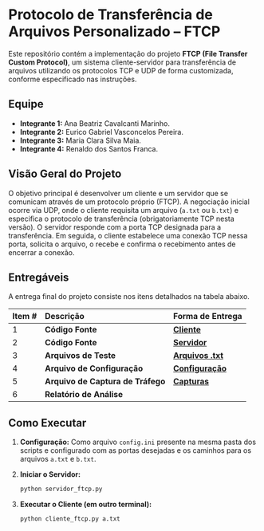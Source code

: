 # Protocolo de Transferência de Arquivos Personalizado – FTCP

Este repositório contém a implementação do projeto **FTCP (File Transfer Custom Protocol)**, um sistema cliente-servidor para transferência de arquivos utilizando os protocolos TCP e UDP de forma customizada, conforme especificado nas instruções.

## Equipe

*   **Integrante 1:** Ana Beatriz Cavalcanti Marinho.
*   **Integrante 2:** Eurico Gabriel Vasconcelos Pereira.
*   **Integrante 3:** Maria Clara Silva Maia.
*   **Integrante 4:** Renaldo dos Santos Franca.

## Visão Geral do Projeto

O objetivo principal é desenvolver um cliente e um servidor que se comunicam através de um protocolo próprio (FTCP). A negociação inicial ocorre via UDP, onde o cliente requisita um arquivo (`a.txt` ou `b.txt`) e especifica o protocolo de transferência (obrigatoriamente TCP nesta versão). O servidor responde com a porta TCP designada para a transferência. Em seguida, o cliente estabelece uma conexão TCP nessa porta, solicita o arquivo, o recebe e confirma o recebimento antes de encerrar a conexão.

## Entregáveis

A entrega final do projeto consiste nos itens detalhados na tabela abaixo. 

| Item # | Descrição                                      | Forma de Entrega                   |
| :----- | :--------------------------------------------- |:-----------------------------------|
| 1      | **Código Fonte**                               | **[Cliente](./cliente_ftcp.py)**   |
| 2      | **Código Fonte**                               | **[Servidor](./servidor_ftcp.py)** |
| 3      | **Arquivos de Teste**                          | **[Arquivos .txt](./files)**       |
| 4      | **Arquivo de Configuração**                    | **[Configuração](./config.ini)**   |
| 5      | **Arquivo de Captura de Tráfego**              | **[Capturas](./img)**              |
| 6      | **Relatório de Análise**                       |                                    |


## Como Executar

1.  **Configuração:** Como arquivo `config.ini` presente na mesma pasta dos scripts e configurado com as portas desejadas e os caminhos para os arquivos `a.txt` e `b.txt`.
2.  **Iniciar o Servidor:**
    
    ```bash
    python servidor_ftcp.py
    ```
3.  **Executar o Cliente (em outro terminal):**
    ```bash
    python cliente_ftcp.py a.txt
    ```
